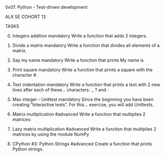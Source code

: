 0x07. Python - Test-driven development

ALX SE COHORT 13

TASKS

0. Integers addition
mandatory
Write a function that adds 2 integers.

1. Divide a matrix
mandatory
Write a function that divides all elements of a matrix.

2. Say my name
mandatory
Write a function that prints My name is <first name> <last name>

3. Print square
mandatory
Write a function that prints a square with the character #.

4. Text indentation
mandatory
Write a function that prints a text with 2 new lines after each of these...
      characters: ., ? and :

5. Max integer - Unittest
mandatory
Since the beginning you have been creating “Interactive tests”. For this...
      exercise, you will add Unittests.

6. Matrix multiplication
#advanced
Write a function that multiplies 2 matrices:

7. Lazy matrix multiplication
#advanced
Write a function that multiplies 2 matrices by using the module NumPy

8. CPython #3: Python Strings
#advanced
Create a function that prints Python strings.
